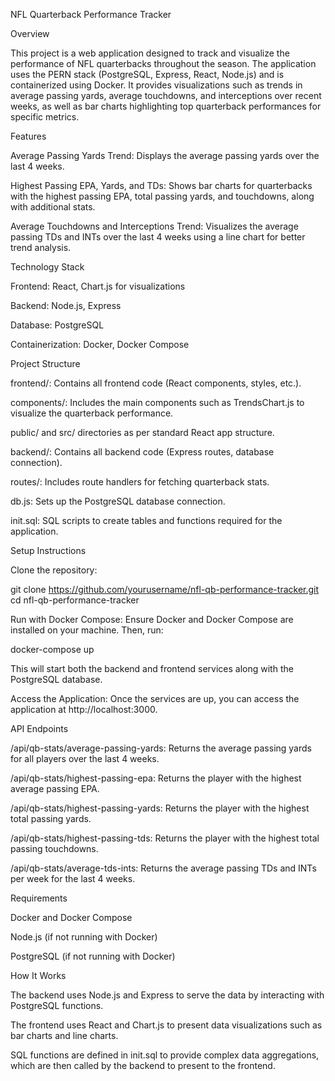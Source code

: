 NFL Quarterback Performance Tracker

Overview

This project is a web application designed to track and visualize the performance of NFL quarterbacks throughout the season. The application uses the PERN stack (PostgreSQL, Express, React, Node.js) and is containerized using Docker. It provides visualizations such as trends in average passing yards, average touchdowns, and interceptions over recent weeks, as well as bar charts highlighting top quarterback performances for specific metrics.

Features

Average Passing Yards Trend: Displays the average passing yards over the last 4 weeks.

Highest Passing EPA, Yards, and TDs: Shows bar charts for quarterbacks with the highest passing EPA, total passing yards, and touchdowns, along with additional stats.

Average Touchdowns and Interceptions Trend: Visualizes the average passing TDs and INTs over the last 4 weeks using a line chart for better trend analysis.

Technology Stack

Frontend: React, Chart.js for visualizations

Backend: Node.js, Express

Database: PostgreSQL

Containerization: Docker, Docker Compose

Project Structure

frontend/: Contains all frontend code (React components, styles, etc.).

components/: Includes the main components such as TrendsChart.js to visualize the quarterback performance.

public/ and src/ directories as per standard React app structure.

backend/: Contains all backend code (Express routes, database connection).

routes/: Includes route handlers for fetching quarterback stats.

db.js: Sets up the PostgreSQL database connection.

init.sql: SQL scripts to create tables and functions required for the application.

Setup Instructions

Clone the repository:

git clone https://github.com/yourusername/nfl-qb-performance-tracker.git
cd nfl-qb-performance-tracker

Run with Docker Compose:
Ensure Docker and Docker Compose are installed on your machine. Then, run:

docker-compose up

This will start both the backend and frontend services along with the PostgreSQL database.

Access the Application:
Once the services are up, you can access the application at http://localhost:3000.

API Endpoints

/api/qb-stats/average-passing-yards: Returns the average passing yards for all players over the last 4 weeks.

/api/qb-stats/highest-passing-epa: Returns the player with the highest average passing EPA.

/api/qb-stats/highest-passing-yards: Returns the player with the highest total passing yards.

/api/qb-stats/highest-passing-tds: Returns the player with the highest total passing touchdowns.

/api/qb-stats/average-tds-ints: Returns the average passing TDs and INTs per week for the last 4 weeks.

Requirements

Docker and Docker Compose

Node.js (if not running with Docker)

PostgreSQL (if not running with Docker)

How It Works

The backend uses Node.js and Express to serve the data by interacting with PostgreSQL functions.

The frontend uses React and Chart.js to present data visualizations such as bar charts and line charts.

SQL functions are defined in init.sql to provide complex data aggregations, which are then called by the backend to present to the frontend.
